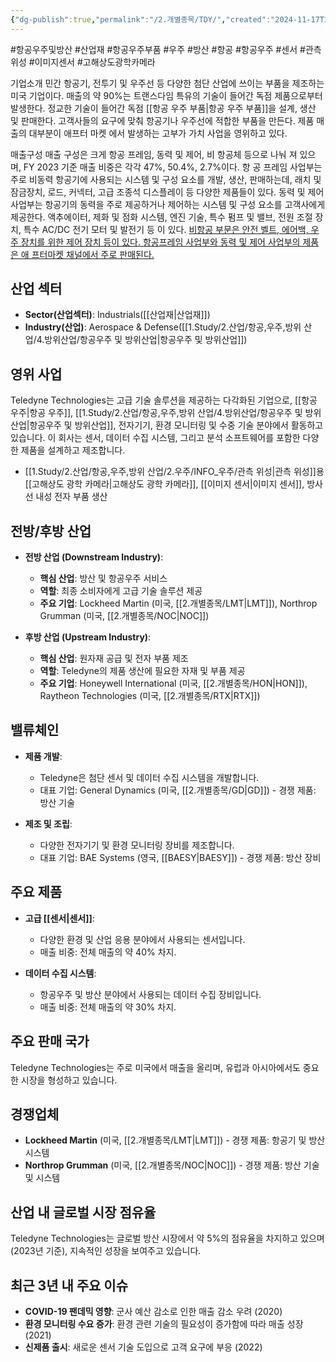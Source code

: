```yaml
---
{"dg-publish":true,"permalink":"/2.개별종목/TDY/","created":"2024-11-17T23:42:04.507+09:00","updated":"2025-06-03T20:06:01.537+09:00"}
---
```


#항공우주및방산 #산업재 #항공우주부품 #우주 #방산 #항공 #항공우주 #센서 #관측위성 #이미지센서 #고해상도광학카메라

기업소개 
민간 항공기, 전투기 및 우주선 등 다양한 첨단 산업에 쓰이는 부품을 제조하는 미국 기업이다. 매출의 약 90%는 트랜스다임 특유의 기술이 들어간 독점 제품으로부터 발생한다. 정교한 기술이 들어간 독점 [[항공 우주 부품\|항공 우주 부품]]을 설계, 생산 및 판매한다. 고객사들의 요구에 맞춰 항공기나 우주선에 적합한 부품을 만든다. 제품 매출의 대부분이 애프터 마켓 에서 발생하는 고부가 가치 사업을 영위하고 있다. 

매출구성 
매출 구성은 크게 항공 프레임, 동력 및 제어, 비 항공체 등으로 나눠 져 있으며, FY 2023 기준 매출 비중은 각각 47%, 50.4%, 2.7%이다. 항 공 프레임 사업부는 주로 비동력 항공기에 사용되는 시스템 및 구성 요소를 개발, 생산, 판매하는데, 래치 및 잠금장치, 로드, 커넥터, 고급 조종석 디스플레이 등 다양한 제품들이 있다. 동력 및 제어 사업부는 항공기의 동력을 주로 제공하거나 제어하는 시스템 및 구성 요소를 고객사에게 제공한다. 액추에이터, 제화 및 점화 시스템, 엔진 기술, 특수 펌프 및 밸브, 전원 조절 장치, 특수 AC/DC 전기 모터 및 발전기 등 이 있다. [비항공 부문은 안전 벨트, 에어백, 우주 장치를 위한 제어 장치 등이 있다. 항공프레임 사업부와 동력 및 제어 사업부의 제품은 애 프터마켓 채널에서 주로 판매된다.](★%201.29_구조적%20변화에%20주목할%20미국%20우주%20항공%20및%20방산.pdf#page=48&selection=299,0,679,1&color=yellow)

## 산업 섹터

- **Sector(산업섹터)**: Industrials([[산업재\|산업재]])
- **Industry(산업)**: Aerospace & Defense([[1.Study/2.산업/항공,우주,방위 산업/4.방위산업/항공우주 및 방위산업\|항공우주 및 방위산업]])

## 영위 사업

Teledyne Technologies는 고급 기술 솔루션을 제공하는 다각화된 기업으로, [[항공 우주\|항공 우주]], [[1.Study/2.산업/항공,우주,방위 산업/4.방위산업/항공우주 및 방위산업\|항공우주 및 방위산업]], 전자기기, 환경 모니터링 및 수중 기술 분야에서 활동하고 있습니다. 이 회사는 센서, 데이터 수집 시스템, 그리고 분석 소프트웨어를 포함한 다양한 제품을 설계하고 제조합니다.

- [[1.Study/2.산업/항공,우주,방위 산업/2.우주/INFO_우주/관측 위성\|관측 위성]]용 [[고해상도 광학 카메라\|고해상도 광학 카메라]], [[이미지 센서\|이미지 센서]], 방사선 내성 전자 부품 생산

## 전방/후방 산업

- **전방 산업 (Downstream Industry)**:
    
    - **핵심 산업**: 방산 및 항공우주 서비스
    - **역할**: 최종 소비자에게 고급 기술 솔루션 제공
    - **주요 기업**: Lockheed Martin (미국, [[2.개별종목/LMT\|LMT]]), Northrop Grumman (미국, [[2.개별종목/NOC\|NOC]])
    
- **후방 산업 (Upstream Industry)**:
    
    - **핵심 산업**: 원자재 공급 및 전자 부품 제조
    - **역할**: Teledyne의 제품 생산에 필요한 자재 및 부품 제공
    - **주요 기업**: Honeywell International (미국, [[2.개별종목/HON\|HON]]), Raytheon Technologies (미국, [[2.개별종목/RTX\|RTX]])
    

## 밸류체인

- **제품 개발**:
    
    - Teledyne은 첨단 센서 및 데이터 수집 시스템을 개발합니다.
    - 대표 기업: General Dynamics (미국, [[2.개별종목/GD\|GD]]) - 경쟁 제품: 방산 기술
    
- **제조 및 조립**:
    
    - 다양한 전자기기 및 환경 모니터링 장비를 제조합니다.
    - 대표 기업: BAE Systems (영국, [[BAESY\|BAESY]]) - 경쟁 제품: 방산 장비
    

## 주요 제품

- **고급 [[센서\|센서]]**:
    
    - 다양한 환경 및 산업 응용 분야에서 사용되는 센서입니다.
    - 매출 비중: 전체 매출의 약 40% 차지.
    
- **데이터 수집 시스템**:
    
    - 항공우주 및 방산 분야에서 사용되는 데이터 수집 장비입니다.
    - 매출 비중: 전체 매출의 약 30% 차지.
    

## 주요 판매 국가

Teledyne Technologies는 주로 미국에서 매출을 올리며, 유럽과 아시아에서도 중요한 시장을 형성하고 있습니다.

## 경쟁업체

- **Lockheed Martin** (미국, [[2.개별종목/LMT\|LMT]]) - 경쟁 제품: 항공기 및 방산 시스템
- **Northrop Grumman** (미국, [[2.개별종목/NOC\|NOC]]) - 경쟁 제품: 방산 기술 및 시스템

## 산업 내 글로벌 시장 점유율

Teledyne Technologies는 글로벌 방산 시장에서 약 5%의 점유율을 차지하고 있으며(2023년 기준), 지속적인 성장을 보여주고 있습니다.

## 최근 3년 내 주요 이슈

- **COVID-19 팬데믹 영향**: 군사 예산 감소로 인한 매출 감소 우려 (2020)
- **환경 모니터링 수요 증가**: 환경 관련 기술의 필요성이 증가함에 따라 매출 성장 (2021)
- **신제품 출시**: 새로운 센서 기술 도입으로 고객 요구에 부응 (2022)
